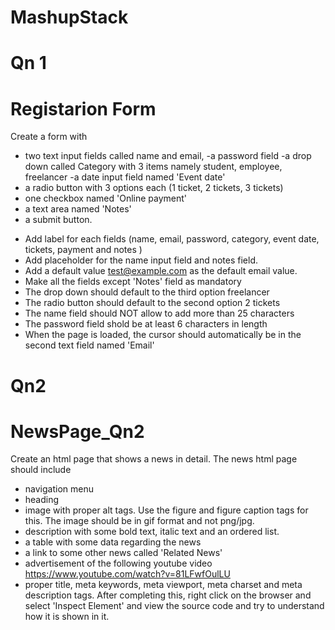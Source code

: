# MashupStack
# Qn 1
# Registarion Form
Create a form with
- two text input fields called name and email,
-a password field
-a drop down called Category with 3 items namely student, employee, freelancer
-a date input field named 'Event date'
- a radio button with 3 options each (1 ticket, 2 tickets, 3 tickets)
- one checkbox named 'Online payment'
- a text area named 'Notes'
- a submit button.
* Add label for each fields (name, email, password, category, event date, tickets, payment and notes )
* Add placeholder for the name input field and notes field.
* Add a default value test@example.com as the default email value.
* Make all the fields except 'Notes' field as mandatory
* The drop down should default to the third option freelancer
* The radio button should default to the second option 2 tickets
* The name field should NOT allow to add more than 25 characters
* The password field shold be at least 6 characters in length
* When the page is loaded, the cursor should automatically be in the second text field named 'Email'

# Qn2
# NewsPage_Qn2
Create an html page that shows a news in detail. The news html page should include
- navigation menu
- heading
- image with proper alt tags. Use the figure and figure caption tags for this. The image should be in gif format and not png/jpg.
- description with some bold text, italic text and an ordered list.
- a table with some data regarding the news
- a link to some other news called 'Related News'
- advertisement of the following youtube video https://www.youtube.com/watch?v=81LFwfOulLU
- proper title, meta keywords, meta viewport, meta charset and meta description tags.
After completing this, right click on the browser and select 'Inspect Element' and view the source code and try to understand how it is shown in it.
